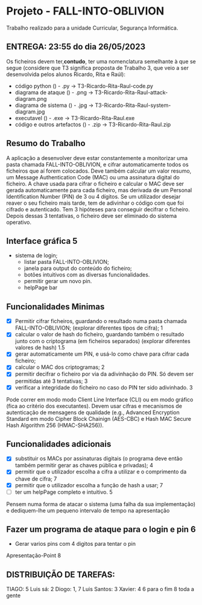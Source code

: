 # Projeto - FALL-INTO-OBLIVION

Trabalho realizado para a unidade Curricular, Segurança Informática.

## ENTREGA: 23:55 do dia 26/05/2023

Os ficheiros devem ter,**contudo**, ter uma nomenclatura semelhante à que se segue (considere que T3 significa proposta
de Trabalho 3, que veio a ser desenvolvida pelos alunos Ricardo, Rita e Raúl):

- código python () - .py → T3-Ricardo-Rita-Raul-code.py
- diagrama de ataque () - .png → T3-Ricardo-Rita-Raul-attack-diagram.png
- diagrama de sistema () - .jpg → T3-Ricardo-Rita-Raul-system-diagram.jpg
- executavel () - .exe → T3-Ricardo-Rita-Raul.exe
- código e outros artefactos () - .zip → T3-Ricardo-Rita-Raul.zip

## Resumo do Trabalho

A aplicação a desenvolver deve estar constantemente a monitorizar uma pasta chamada FALL-INTO-OBLIVION, e cifrar
automaticamente todos os ficheiros que aí forem colocados. Deve também calcular um valor resumo, um Message
Authentication
Code (MAC) ou uma assinatura digital do ficheiro. A chave usada para cifrar o ficheiro e calcular o MAC deve ser gerada
automaticamente para cada ficheiro, mas derivada de um Personal Identification Number (PIN) de 3 ou 4 dígitos. Se um
utilizador desejar reaver o seu ficheiro mais tarde, tem de adivinhar o código com que foi cifrado e autenticado. Tem 3
hipóteses para conseguir decifrar o ficheiro. Depois dessas 3 tentativas, o ficheiro deve ser eliminado do sistema
operativo.

## Interface gráfica 5

- sistema de login;
  - listar pasta FALL-INTO-OBLIVION;
  - janela para output do conteúdo do ficheiro;
  - botões intuitivos com as diversas funcionalidades.
  - permitir gerar um novo pin.
  - helpPage bar

## Funcionalidades Minimas

- [x]  Permitir cifrar ficheiros, guardando o resultado numa pasta chamada FALL-INTO-OBLIVION; (explorar diferentes
  tipos de cifra); 1
- [x]  calcular o valor de hash do ficheiro, guardando também o resultado junto com o criptograma (em ficheiros separados) (explorar diferentes valores de hash) 1.5
- [x]  gerar automaticamente um PIN, e usá-lo como chave para cifrar cada ficheiro;
- [x]  calcular o MAC dos criptogramas; 2
- [x]  permitir decifrar o ficheiro por via da adivinhação do PIN. Só devem ser permitidas até 3 tentativas; 3
- [x]  verificar a integridade do ficheiro no caso do PIN ter sido adivinhado. 3

Pode correr em modo modo Client Line Interface (CLI) ou em modo gráfico (fica ao
critério dos executantes).
Devem usar cifras e mecanismos de autenticação de mensagens de qualidade (e.g., Advanced Encryption Standard em modo
Cipher Block Chainign (AES-CBC) e Hash MAC Secure Hash Algorithm 256 (HMAC-SHA256)).

## Funcionalidades adicionais

- [x]  substituir os MACs por assinaturas digitais (o programa deve então também permitir
  gerar as chaves pública e privadas); 4
- [x]  permitir que o utilizador escolha a cifra a utilizar e o comprimento da chave de cifra; 7
- [x]  permitir que o utilizador escolha a função de hash a usar; 7
- [ ]  ter um helpPage completo e intuitivo. 5

Pensem numa forma de atacar o sistema (uma falha
da sua implementação) e dediquem-lhe um pequeno intervalo de tempo na apresentação

## Fazer um programa de ataque para o login e pin 6

* Gerar varios pins com 4 digitos para tentar o pin

Apresentação-Point 8

## DISTRIBUIÇÃO DE TAREFAS:

TIAGO: 5
Luis sá: 2
Diogo: 1, 7
Luis Santos:  3
Xavier: 4
6 para o fim
8 toda a gente
